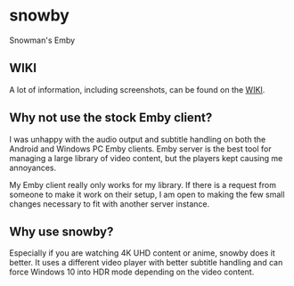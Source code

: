 # snowby

Snowman's Emby

## WIKI

A lot of information, including screenshots, can be found on the [WIKI](https://github.com/XBigTK13X/snowby/wiki).

## Why not use the stock Emby client?

I was unhappy with the audio output and subtitle handling on both the Android and Windows PC Emby clients. Emby server is the best tool for managing a large library of video content, but the players kept causing me annoyances.

My Emby client really only works for my library. If there is a request from someone to make it work on their setup, I am open to making the few small changes necessary to fit with another server instance.

## Why use snowby?

Especially if you are watching 4K UHD content or anime, snowby does it better. It uses a different video player with better subtitle handling and can force Windows 10 into HDR mode depending on the video content.
